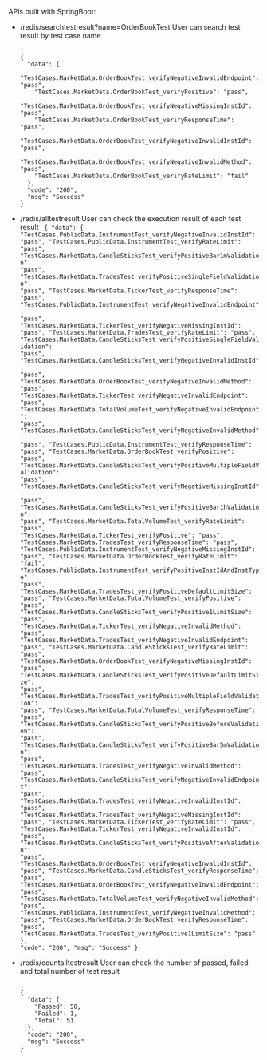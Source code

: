 APIs built with SpringBoot:

- /redis/searchtestresult?name=OrderBookTest
  User can search test result by test case name

  <code>
  {
    "data": {
      "TestCases.MarketData.OrderBookTest_verifyNegativeInvalidEndpoint": "pass",
      "TestCases.MarketData.OrderBookTest_verifyPositive": "pass",
      "TestCases.MarketData.OrderBookTest_verifyNegativeMissingInstId": "pass",
      "TestCases.MarketData.OrderBookTest_verifyResponseTime": "pass",
      "TestCases.MarketData.OrderBookTest_verifyNegativeInvalidInstId": "pass",
      "TestCases.MarketData.OrderBookTest_verifyNegativeInvalidMethod": "pass",
      "TestCases.MarketData.OrderBookTest_verifyRateLimit": "fail"
    },
    "code": "200",
    "msg": "Success"
  }
  </code>

- /redis/alltestresult
  User can check the execution result of each test result
  <code>
  {
    "data": {
      "TestCases.PublicData.InstrumentTest_verifyNegativeInvalidInstId": "pass",
      "TestCases.PublicData.InstrumentTest_verifyRateLimit": "pass",
      "TestCases.MarketData.CandleSticksTest_verifyPositiveBar1mValidation": "pass",
      "TestCases.MarketData.TradesTest_verifyPositiveSingleFieldValidation": "pass",
      "TestCases.MarketData.TickerTest_verifyResponseTime": "pass",
      "TestCases.PublicData.InstrumentTest_verifyNegativeInvalidEndpoint": "pass",
      "TestCases.MarketData.TickerTest_verifyNegativeMissingInstId": "pass",
      "TestCases.MarketData.TradesTest_verifyRateLimit": "pass",
      "TestCases.MarketData.CandleSticksTest_verifyPositiveSingleFieldValidation": "pass",
      "TestCases.MarketData.CandleSticksTest_verifyNegativeInvalidInstId": "pass",
      "TestCases.MarketData.OrderBookTest_verifyNegativeInvalidMethod": "pass",
      "TestCases.MarketData.TickerTest_verifyNegativeInvalidEndpoint": "pass",
      "TestCases.MarketData.TotalVolumeTest_verifyNegativeInvalidEndpoint": "pass",
      "TestCases.MarketData.CandleSticksTest_verifyNegativeInvalidMethod": "pass",
      "TestCases.PublicData.InstrumentTest_verifyResponseTime": "pass",
      "TestCases.MarketData.OrderBookTest_verifyPositive": "pass",
      "TestCases.MarketData.CandleSticksTest_verifyPositiveMultipleFieldValidation": "pass",
      "TestCases.MarketData.CandleSticksTest_verifyNegativeMissingInstId": "pass",
      "TestCases.MarketData.CandleSticksTest_verifyPositiveBar1hValidation": "pass",
      "TestCases.MarketData.TotalVolumeTest_verifyRateLimit": "pass",
      "TestCases.MarketData.TickerTest_verifyPositive": "pass",
      "TestCases.MarketData.TradesTest_verifyResponseTime": "pass",
      "TestCases.PublicData.InstrumentTest_verifyNegativeMissingInstId": "pass",
      "TestCases.MarketData.OrderBookTest_verifyRateLimit": "fail",
      "TestCases.PublicData.InstrumentTest_verifyPositiveInstIdAndInstType": "pass",
      "TestCases.MarketData.TradesTest_verifyPositiveDefaultLimitSize": "pass",
      "TestCases.MarketData.TotalVolumeTest_verifyPositive": "pass",
      "TestCases.MarketData.CandleSticksTest_verifyPositive1LimitSize": "pass",
      "TestCases.MarketData.TickerTest_verifyNegativeInvalidMethod": "pass",
      "TestCases.MarketData.TradesTest_verifyNegativeInvalidEndpoint": "pass",
      "TestCases.MarketData.CandleSticksTest_verifyRateLimit": "pass",
      "TestCases.MarketData.OrderBookTest_verifyNegativeMissingInstId": "pass",
      "TestCases.MarketData.CandleSticksTest_verifyPositiveDefaultLimitSize": "pass",
      "TestCases.MarketData.TradesTest_verifyPositiveMultipleFieldValidation": "pass",
      "TestCases.MarketData.TotalVolumeTest_verifyResponseTime": "pass",
      "TestCases.MarketData.CandleSticksTest_verifyPositiveBeforeValidation": "pass",
      "TestCases.MarketData.CandleSticksTest_verifyPositiveBar5mValidation": "pass",
      "TestCases.MarketData.TradesTest_verifyNegativeInvalidMethod": "pass",
      "TestCases.MarketData.CandleSticksTest_verifyNegativeInvalidEndpoint": "pass",
      "TestCases.MarketData.TradesTest_verifyNegativeInvalidInstId": "pass",
      "TestCases.MarketData.TradesTest_verifyNegativeMissingInstId": "pass",
      "TestCases.MarketData.TickerTest_verifyRateLimit": "pass",
      "TestCases.MarketData.TickerTest_verifyNegativeInvalidInstId": "pass",
      "TestCases.MarketData.CandleSticksTest_verifyPositiveAfterValidation": "pass",
      "TestCases.MarketData.OrderBookTest_verifyNegativeInvalidInstId": "pass",
      "TestCases.MarketData.CandleSticksTest_verifyResponseTime": "pass",
      "TestCases.MarketData.OrderBookTest_verifyNegativeInvalidEndpoint": "pass",
      "TestCases.MarketData.TotalVolumeTest_verifyNegativeInvalidMethod": "pass",
      "TestCases.PublicData.InstrumentTest_verifyNegativeInvalidMethod": "pass",
      "TestCases.MarketData.OrderBookTest_verifyResponseTime": "pass",
      "TestCases.MarketData.TradesTest_verifyPositive1LimitSize": "pass"
    },
    "code": "200",
    "msg": "Success"
  }
  </code>

- /redis/countalltestresult
  User can check the number of passed, failed and total number of test result
  
  <code>
  {
    "data": {
      "Passed": 50,
      "Failed": 1,
      "Total": 51
    },
    "code": "200",
    "msg": "Success"
  }
  </code>



  
